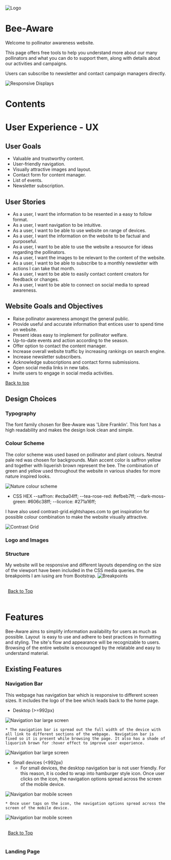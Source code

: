 ![Logo](docs/logo.JPG)

# Bee-Aware

Welcome to pollinator awareness website.

This page offers free tools to help you understand more about our many pollinators and what you can do to support them, along with details about our activities and campaigns.

Users can subscribe to newsletter and contact campaign managers directly.

![Responsive Displays](docs/different-displays.JPG)

# Contents

# User Experience - UX

## User Goals

- Valuable and trustworthy content.
- User-friendly navigation.
- Visually attractive images and layout.
- Contact form for content manager.
- List of events.
- Newsletter subscription.

## User Stories

- As a user, I want the information to be resented in a easy to follow format.
- As a user, I want navigation to be intuitive.
- As a user, I want to be able to use website on range of devices.
- As a user, I want the information on the website to be factual and purposeful.
- As a user, I want to be able to use the website a resource for ideas regarding the pollinators.
- As a user, I want the images to be relevant to the content of the website.
- As a user, I want to be able to subscribe to a monthly newsletter with actions I can take that month.
- As a user, I want to be able to easily contact content creators for feedback or changes.
- As a user, I want to be able to connect on social media to spread awareness.

## Website Goals and Objectives

- Raise pollinator awareness amongst the general public.
- Provide useful and accurate information that entices user to spend time on website.
- Present ideas easy to implement for pollinator welfare.
- Up-to-date events and action according to the season.
- Offer option to contact the content manager.
- Increase overall website traffic by increasing rankings on search engine.
- Increase newsletter subscribers.
- Acknowledge subscriptions and contact forms submissions.
- Open social media links in new tabs.
- Invite users to engage in social media activities.

[Back to top](#contents)

## Design Choices

### Typography

The font family chosen for Bee-Aware was 'Libre Franklin'. This font has a high readability and makes the design look clean and simple.

### Colour Scheme

The color scheme was used based on pollinator and plant colours. Neutral pale red was chosen for backgrounds. Main accent color is saffron yellow and together with liquerish brown represent the bee. The combination of green and yellow used throughout the website in various shades for more nature inspired looks.

![Nature colour scheme](docs/nature-colour-scheme.png)

- CSS HEX
  --saffron: #ecba04ff;
  --tea-rose-red: #efbeb7ff;
  --dark-moss-green: #606c38ff;
  --licorice: #271a16ff;

I have also used contrast-grid.eightshapes.com to get inspiration for possible colour combination to make the website visually attractive.

![Contrast Grid](docs/contrast-grid.png)

### Logo and Images

### Structure

My website will be responsive and different layouts depending on the size of the viewport have been included in the CSS media queries. the breakpoints I am iusing are from Bootstrap.
![Breakpoints](docs/media-queries.png)

\
&nbsp;
[Back to Top](#contents)
\
&nbsp;

# Features

Bee-Aware aims to simplify information availability for users as much as possible. Layout  is easy to use and adhere to best practices in formatting and styling. The site's flow and appearance will be recognizable to users. Browsing of the entire website is encouraged by the relatable and easy to understand material.

## Existing Features

### Navigation Bar

This webpage has navigation bar which is responsive to different screen sizes. It includes the logo of the bee which leads back to the home page.

- Desktop (>=992px)

![Navigation bar large screen](docs/navbar-full-screen.png)

    * The navigation bar is spread out the full width of the device with all link to different sections of the webpage.  Navigation bar is fixed so it is present while browsing the page. It also has a shade of liquorish brown for :hover effect to improve user experience.

![Navigation bar large screen](docs/navbar-full-screen-hover.png)

- Small devices (<992px)
  - For small devices, the desktop navigation bar is not user friendly. For this reason, it is coded to wrap into hamburger style icon. Once user clicks on the icon, the navigation options spread across the screen of the mobile device.

![Navigation bar mobile screen](docs/navbar-mobile-device.png)

    * Once user taps on the icon, the navigation options spread across the screen of the mobile device.

![Navigation bar mobile screen](docs/navbar-mobile-device-tap.png)

\
&nbsp;
[Back to Top](#contents)
\
&nbsp;

### Landing Page
